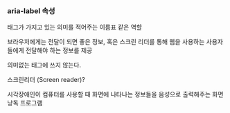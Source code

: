 ### aria-label 속성 

태그가 가지고 있는 의미를 적어주는 이름표 같은 역할

브라우저에게는 전달이 되면 좋은 정보, 혹은 스크린 리더를 통해 웹을 사용하는 사용자들에게 전달해야 하는 정보를 제공

의미없는 태그에 쓰지 않는다.

스크린리더 (Screen reader)? 

시각장애인이 컴퓨터를 사용할 때 화면에 나타나는 정보들을 음성으로 출력해주는 화면낭독 프로그램

